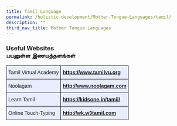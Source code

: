 ```yaml
---
title: Tamil Language
permalink: /holistic-development/Mother-Tongue-Languages/tamil/
description: ""
third_nav_title: Mother Tongue Languages
---
```

### Useful Websites<br>பயனுள்ள இணயத்தளங்கள்

<style type="text/css">
.tg  {border-collapse:collapse;border-spacing:0;margin:0px auto;}
.tg td{border-color:black;border-style:solid;border-width:1px;font-family:Arial, sans-serif;font-size:14px;
  overflow:hidden;padding:10px 5px;word-break:normal;}
.tg th{border-color:black;border-style:solid;border-width:1px;font-family:Arial, sans-serif;font-size:14px;
  font-weight:normal;overflow:hidden;padding:10px 5px;word-break:normal;}
.tg .tg-2a7j{background-color:#E8EDFF;color:#134693;font-weight:bold;text-align:left;vertical-align:top}
.tg .tg-lr6o{background-color:#E8EDFF;color:#222;text-align:left;vertical-align:middle}
</style>
<table class="tg">
<tbody>
  <tr>
    <td class="tg-lr6o"><span style="color:#222">Tamil Virtual Academy</span></td>
    <td class="tg-2a7j"><a href="https://www.tamilvu.org/">https://www.tamilvu.org</a><br></td>
  </tr>
  <tr>
    <td class="tg-lr6o"><span style="color:#222"> Noolagam</span></td>
    <td class="tg-2a7j"><a href="http://www.noolagam.com/">http://www.noolagam.com </a></td>
  </tr>
  <tr>
    <td class="tg-lr6o"><span style="color:#222"> Learn Tamil</span></td>
    <td class="tg-2a7j"><a href="https://kidsone.in/tamil/"> https://kidsone.in/tamil/</a></td>
  </tr>
  <tr>
    <td class="tg-lr6o"><span style="color:#222"> Online Touch-Typing</span></td>
    <td class="tg-2a7j"><a href="http://wk.w3tamil.com/">http://wk.w3tamil.com</a></td>
  </tr>
</tbody>
</table>
